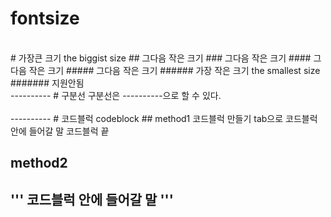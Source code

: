 # fontsize
<br>
# 가장큰 크기 the biggist size
## 그다음 작은 크기
### 그다음 작은 크기
#### 그다음 작은 크기
##### 그다음 작은 크기
###### 가장 작은 크기 the smallest size
####### 지원안됨
<br>
----------
# 구분선
구분선은 ----------으로 할 수 있다.<br>
<br>
----------
# 코드블럭 codeblock
## method1
코드블럭 만들기
  tab으로 코드블럭 안에 들어갈 말
코드블럭 끝

## method2
'''
코드블럭 안에 들어갈 말
'''
---------
